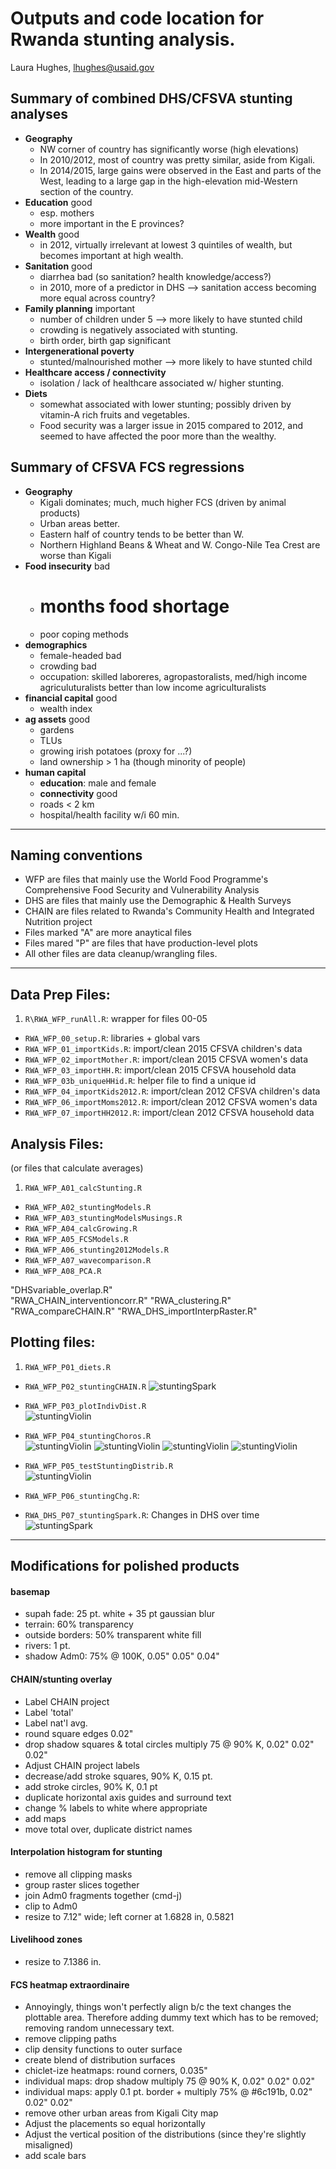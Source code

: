 # Outputs and code location for Rwanda stunting analysis.
Laura Hughes, lhughes@usaid.gov

## Summary of combined DHS/CFSVA stunting analyses
* **Geography**
  * NW corner of country has significantly worse (high elevations)
  * In 2010/2012, most of country was pretty similar, aside from Kigali.
  * In 2014/2015, large gains were observed in the East and parts of the West, leading to a large gap in the high-elevation mid-Western section of the country. 
* **Education** good 
  * esp. mothers
  * more important in the E provinces? 
* **Wealth** good
  * in 2012, virtually irrelevant at lowest 3 quintiles of wealth, but becomes important at high wealth.
* **Sanitation** good
  * diarrhea bad (so sanitation? health knowledge/access?)
  * in 2010, more of a predictor in DHS --> sanitation access becoming more equal across country?
* **Family planning** important
  * number of children under 5 --> more likely to have stunted child
  * crowding is negatively associated with stunting.
  * birth order, birth gap significant
* **Intergenerational poverty** 
  * stunted/malnourished mother --> more likely to have stunted child
* **Healthcare access / connectivity**
  * isolation / lack of healthcare associated w/ higher stunting.
* **Diets**
  * somewhat associated with lower stunting; possibly driven by vitamin-A rich fruits and vegetables.
  * Food security was a larger issue in 2015 compared to 2012, and seemed to have affected the poor more than the wealthy.

## Summary of CFSVA FCS regressions
* **Geography**
  * Kigali dominates; much, much higher FCS (driven by animal products)
  * Urban areas better.
  * Eastern half of country tends to be better than W.
  * Northern Highland Beans & Wheat and W. Congo-Nile Tea Crest are worse than Kigali
* **Food insecurity** bad
  * # months food shortage
  * poor coping methods
* **demographics** 
  * female-headed bad
  * crowding bad
  * occupation: skilled laboreres, agropastoralists, med/high income agriculuturalists better than low income agriculturalists
* **financial capital** good
  * wealth index
* **ag assets** good
  * gardens
  * TLUs
  * growing irish potatoes (proxy for ...?)
  * land ownership > 1 ha (though minority of people)
* **human capital**
  * **education**: male and female
  * **connectivity** good
  * roads < 2 km
  * hospital/health facility w/i 60 min.


  


---

## Naming conventions
* WFP are files that mainly use the World Food Programme's Comprehensive Food Security and Vulnerability Analysis
* DHS are files that mainly use the Demographic & Health Surveys
* CHAIN are files related to Rwanda's Community Health and Integrated Nutrition project
* Files marked "A" are more anaytical files
* Files mared "P" are files that have production-level plots
* All other files are data cleanup/wrangling files.

---

## Data Prep Files:
1. `R\RWA_WFP_runAll.R`: wrapper for files 00-05
* `RWA_WFP_00_setup.R`: libraries + global vars
* `RWA_WFP_01_importKids.R`: import/clean 2015 CFSVA children's data             
* `RWA_WFP_02_importMother.R`: import/clean 2015 CFSVA women's data          
* `RWA_WFP_03_importHH.R`: import/clean 2015 CFSVA household data               
* `RWA_WFP_03b_uniqueHHid.R`: helper file to find a unique id       
* `RWA_WFP_04_importKids2012.R`: import/clean 2012 CFSVA children's data          
* `RWA_WFP_06_importMoms2012.R`: import/clean 2012 CFSVA women's data          
* `RWA_WFP_07_importHH2012.R`: import/clean 2012 CFSVA household data 

## Analysis Files:
(or files that calculate averages)

1. `RWA_WFP_A01_calcStunting.R`          
* `RWA_WFP_A02_stuntingModels.R`       
* `RWA_WFP_A03_stuntingModelsMusings.R` 
* `RWA_WFP_A04_calcGrowing.R`          
* `RWA_WFP_A05_FCSModels.R`             
* `RWA_WFP_A06_stunting2012Models.R`   
* `RWA_WFP_A07_wavecomparison.R`        
* `RWA_WFP_A08_PCA.R`   
                       
"DHSvariable_overlap.R"              
"RWA_CHAIN_interventioncorr.R"        "RWA_clustering.R"                   
"RWA_compareCHAIN.R"                  "RWA_DHS_importInterpRaster.R"       
        
         
## Plotting files:               

1. `RWA_WFP_P01_diets.R`                 

* `RWA_WFP_P02_stuntingCHAIN.R` 
![stuntingSpark](/exported_img/RWA_02_CHAIN_stunting_dhs.png)

* `RWA_WFP_P03_plotIndivDist.R`         
![stuntingViolin](/exported_img/indivmap.png)

* `RWA_WFP_P04_stuntingChoros.R`       
![stuntingViolin](/exported_img/choro_stunting_wfp_lz.png)
![stuntingViolin](/exported_img/choro_stunting_dhs_lz.png)
![stuntingViolin](/exported_img/choro_stunting_wfp_dist.png)
![stuntingViolin](/exported_img/choro_stunting_dhs_dist.png)

* `RWA_WFP_P05_testStuntingDistrib.R`   
![stuntingViolin](/exported_img/violin.png)

* `RWA_WFP_P06_stuntingChg.R`: 

* `RWA_DHS_P07_stuntingSpark.R`: Changes in DHS over time
![stuntingSpark](/exported_img/DHS_stunting_spark.png)


---

## Modifications for polished products

#### basemap
* supah fade: 25 pt. white + 35 pt gaussian blur
* terrain: 60% transparency
* outside borders: 50% transparent white fill
* rivers: 1 pt.
* shadow Adm0: 75% @ 100K, 0.05" 0.05" 0.04"

#### CHAIN/stunting overlay
* Label CHAIN project
* Label 'total'
* Label nat'l avg.
* round square edges 0.02"
* drop shadow squares & total circles multiply 75 @ 90% K, 0.02" 0.02" 0.02"
* Adjust CHAIN project labels
* decrease/add stroke squares, 90% K, 0.15 pt.
* add stroke circles, 90% K, 0.1 pt
* duplicate horizontal axis guides and surround text
* change % labels to white where appropriate
* add maps
* move total over, duplicate district names

#### Interpolation histogram for stunting
* remove all clipping masks
* group raster slices together
* join Adm0 fragments together (cmd-j)
* clip to Adm0
* resize to 7.12" wide; left corner at 1.6828 in, 0.5821

#### Livelihood zones
* resize to 7.1386 in.


#### FCS heatmap extraordinaire
* Annoyingly, things won't perfectly align b/c the text changes the plottable area.  Therefore adding dummy text which has to be removed; removing random unnecessary text.
* remove clipping paths
* clip density functions to outer surface
* create blend of distribution surfaces
* chiclet-ize heatmaps: round corners, 0.035"
* individual maps: drop shadow multiply 75 @ 90% K, 0.02" 0.02" 0.02"
* individual maps: apply 0.1 pt. border + multiply 75% @ #6c191b, 0.02" 0.02" 0.02"
* remove other urban areas from Kigali City map
* Adjust the placements so equal horizontally
* Adjust the vertical position of the distributions (since they're slightly misaligned)
* add scale bars
